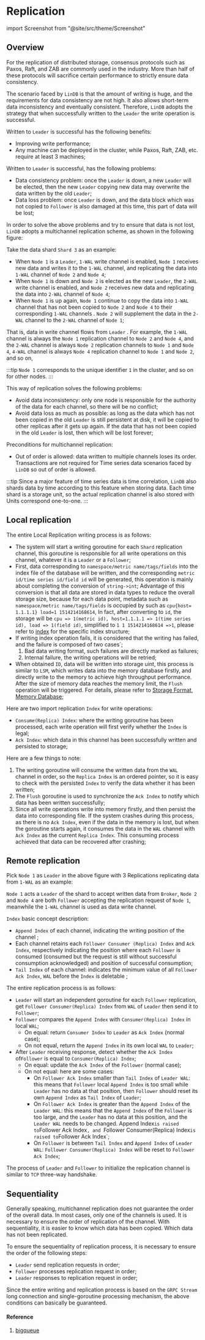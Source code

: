 # Replication

import Screenshot from "@site/src/theme/Screenshot"

## Overview

For the replication of distributed storage, consensus protocols such as Paxos, Raft, and ZAB are commonly used in the industry. More than half of these protocols will sacrifice certain performance to strictly ensure data consistency.

The scenario faced by `LinDB` is that the amount of writing is huge, and the requirements for data consistency are not high. It also allows short-term data inconsistency and eventually consistent. Therefore, `LinDB` adopts the strategy that when successfully written to the `Leader` the write operation is successful.

Written to `Leader` is successful has the following benefits:
- Improving write performance;
- Any machine can be deployed in the cluster, while Paxos, Raft, ZAB, etc. require at least 3 machines;

Written to `Leader` is successful, has the following problems:
- Data consistency problem: once the `Leader` is down, a new `Leader` will be elected, then the new `Leader` copying new data may overwrite the data written by the old `Leader`;
- Data loss problem: once `Leader` is down, and the data block which was not copied to `Follower` is also damaged at this time, this part of data will be lost;

In order to solve the above problems and try to ensure that data is not lost, `LinDB` adopts a multichannel replication scheme, as shown in the following figure:

<Screenshot
  alt="storage database"
  title="Database Replica"
  src="/img/lindb/design/storage_database.png"
/>

Take the data shard `Shard 3` as an example:
- When `Node 1` is a `Leader`, `1-WAL` write channel is enabled, `Node 1` receives new data and writes it to the `1-WAL` channel, and replicating the data into `1-WAL` channel of `Node 2` and `Node 4`;
- When `Node 1` is down and `Node 2` is elected as the new `Leader`, the `2-WAL` write channel is enabled, and `Node 2` receives new data and replicating the data into `2-WAL` channel of `Node 4`;
- When `Node 1` is up again, `Node 1` continue to copy the data into `1-WAL` channel that has not been copied to `Node 2` and `Node 4` to their corresponding `1-WAL` channels . `Node 2` will supplement the data in the `2-WAL` channel to the `2-WAL` channel of `Node 1`;

That is, data in write channel flows from `Leader` . For example, the `1-WAL` channel is always the `Node 1` replication channel to `Node 2` and `Node 4`, and the `2-WAL` channel is always `Node 2` replication channels to `Node 1` and `Node 4`, `4-WAL` channel is always `Node 4` replication channel to `Node 1` and `Node 2`, and so on,

:::tip
`Node 1` corresponds to the unique identifier `1` in the cluster, and so on for other nodes.
:::

This way of replication solves the following problems:
- Avoid data inconsistency: only one node is responsible for the authority of the data for each channel, so there will be no conflict;
- Avoid data loss as much as possible: as long as the data which has not been copied in the old `Leader` is still persistent at disk, it will be copied to other replicas after it gets up again. If the data that has not been copied in the old `Leader` is lost, then which will be lost forever;

Preconditions for multichannel replication:
- Out of order is allowed: data written to multiple channels loses its order. Transactions are not required for Time series data scenarios faced by `LinDB`   so out of order is allowed.

:::tip
Since a major feature of time series data is time correlation, `LinDB` also shards data by time according to this feature when storing data. Each time shard is a storage unit, so the actual replication channel is also stored with Units correspond one-to-one.
:::

## Local replication

<Screenshot
  alt="local replication"
  title="Local Replication"
  src="/img/lindb/design/local_replication.png"
/>

The entire Local Replication writing process is as follows:
- The system will start a writing goroutine for each `Shard` replication channel, this goroutine is responsible for all write operations on this channel, whatever it is a `Leader` or a `Follower`;
- First, data corresponding to `namespace/metric name/tags/fields` into the index file of the database will be written, and the corresponding `metric id/time series id/field id` will be generated, this operation is  mainly about completing the conversion of `string->int`; Advantage of this conversion is that all data are stored in data types to reduce the overall storage size, because for each data point, metadata such as `namespace/metric name/tags/fields` is occupied by such as `cpu{host= 1.1.1.1} load=1 1514214168614`,
In fact, after converting to `id`, the storage will be `cpu => 1(metric id), host=1.1.1.1 => 1(time series id), load => 1(field id)`, simplified to `1 1 1514214168614 =>1`, please refer to [index](index) for the specific index structure;
- If writing index operation fails, it is considered that the writing has failed, and the failure is composed of two cases`;
  1. Bad data writing format, such failures are directly marked as failures;
  2. Internal failure, the writing operations will be retried;
- When obtained `ID`, data will be written into storage uint, this process is similar to `LSM`, which writes data into the memory database firstly, and directly write to the memory to achieve high throughput performance. After the size of memory data reaches the memory limit, the `Flush` operation will be triggered. For details, please refer to [Storage Format](storage), [Memory Database](memory);

Here are two import replication `Index` for write operations:
- `Consume(Replica) Index`: where the writing goroutine has been processed, each write operation will first verify whether the `Index` is legal;
- `Ack Index`: which data in this channel has been successfully written and persisted to storage;

Here are a few things to note:
1. The writing goroutine will consume the written data from the `WAL` channel in order, so the `Replica Index` is an ordered pointer, so it is easy to check with the persisted `Index` to verify the data whether it has been written;
2. The `Flush` goroutine is used to synchronize the `Ack Index` to notify which data has been written successfully;
3. Since all write operations write into memory firstly, and then persist the data into corresponding file. If the system crashes during this process, as there is no `Ack Index`, even if the data in the memory is lost, but when the goroutine starts again, it consumes the data in the `WAL` channel with `Ack Index` as the current `Replica Index`. This consuming process achieved that data can be recovered after crashing;

## Remote replication

Pick `Node 1` as `Leader` in the above figure with 3 Replications replicating data from `1-WAL` as an example:

`Node 1` acts a `Leader` of the shard to accept written data from `Broker`, `Node 2` and `Node 4` are both `Follower` accepting the replication request of `Node 1`, meanwhile the `1-WAL` channel is used as data write channel.

<Screenshot
  alt="remote replication"
  title="Remote Replication"
  src="/img/lindb/design/remote_replication.png"
/>
  
`Index` basic concept description:
- `Append Index` of each channel, indicating the writing position of the channel ;
- Each channel retains each `Follower Consumer (Replica) Index` and `Ack Index`, respectively indicating the position where each `Follower` is consumed (consumed but the request is still without successful consumption acknowledged) and position of successful consumption;
- `Tail Index` of each channel: indicates the minimum value of all `Follower Ack Index`, `WAL` before the `Index` is deletable ;

The entire replication process is as follows:
- `Leader` will start an independent goroutine for each `Follower` replication, get `Follower Consumer(Replica) Index` from `WAL` of `Leader` then send it to `Follower`;
- `Follower` compares the `Append Index` with `Consumer(Replica) Index` in local `WAL`;
  - On equal: return `Consumer Index` to `Leader` as `Ack Index` (normal case);
  - On not equal, return the `Append Index` in its own local `WAL` to `Leader`;
- After `Leader` receiving response, detect whether the `Ack Index` of`Follower` is equal to `Consumer(Replica) Index`;
  - On equal: update the `Ack Index` of the `Follower` (normal case);
  - On not equal: here are some cases:
    - On `Follower Ack Index` smaller than `Tail Index` of `Leader WAL`: this means that `Follower` local `Append Index` is too small while `Leader` has no data at that position, then `Follower` should reset its own `Append Index` as `Tail Index` of `Leader`;
    - On `Follower Ack Index` is greater than the `Append Index` of the `Leader WAL`: this means that the `Append Index` of the `Follower` is too large, and the `Leader` has no data at this position, and the `Leader WAL` needs to be changed. Append Index` is raised to `Follower Ack Index`, and `Follower Consumer(Replica) Index` is raised to `Follower Ack Index`;
    - On `Follower` is between `Tail Index` and `Append Index` of `Leader WAL`: `Follower Consumer(Replica) Index` will be reset to `Follower Ack Index`;

The process of `Leader` and `Follower` to initialize the replication channel is similar to `TCP` three-way handshake.

## Sequentiality

Generally speaking, multichannel replication does not guarantee the order of the overall data. In most cases, only one of the channels is used. It is necessary to ensure the order of replication of the channel. With sequentiality, it is easier to know which data has been copied. Which data has not been replicated.

To ensure the sequentiality of replication process, it is necessary to ensure the order of the following steps:
- `Leader` send replication requests in order;
- `Follower` processes replication request in order;
- `Leader` responses to replication request in order;

Since the entire writing and replication process is based on the `GRPC Stream` long connection and single-goroutine processing mechanism, the above conditions can basically be guaranteed.

#### Reference

1. [bigqueue](https://github.com/bulldog2011/bigqueue)
